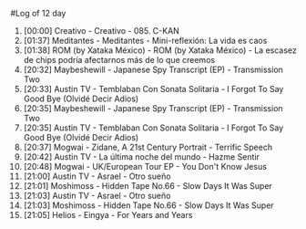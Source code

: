 #Log of 12 day

1. [00:00] Creativo - Creativo - 085. C-KAN
1. [01:37] Meditantes - Meditantes - Mini-reflexión: La vida es caos
1. [01:38] ROM (by Xataka México) - ROM (by Xataka México) - La escasez de chips podría afectarnos más de lo que creemos
1. [20:32] Maybeshewill - Japanese Spy Transcript (EP) - Transmission Two
1. [20:33] Austin TV - Temblaban Con Sonata Solitaria - I Forgot To Say Good Bye (Olvidé Decir Adios)
1. [20:35] Maybeshewill - Japanese Spy Transcript (EP) - Transmission Two
1. [20:35] Austin TV - Temblaban Con Sonata Solitaria - I Forgot To Say Good Bye (Olvidé Decir Adios)
1. [20:37] Mogwai - Zidane, A 21st Century Portrait - Terrific Speech
1. [20:42] Austin TV - La última noche del mundo - Hazme Sentir
1. [20:48] Mogwai - UK/European Tour EP - You Don't Know Jesus
1. [21:00] Austin TV - Asrael - Otro sueño
1. [21:01] Moshimoss - Hidden Tape No.66 - Slow Days It Was Super
1. [21:03] Austin TV - Asrael - Otro sueño
1. [21:03] Moshimoss - Hidden Tape No.66 - Slow Days It Was Super
1. [21:05] Helios - Eingya - For Years and Years
